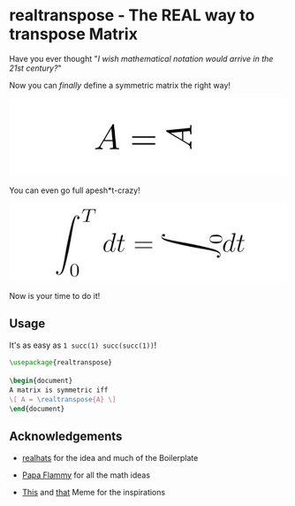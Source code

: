 # realtranspose - The REAL way to transpose Matrix

Have you ever thought "*I wish mathematical notation would arrive in the 21st century?*"

Now you can *finally* define a symmetric matrix the right way!

![The smart way to transpose fight me](img/sym.png)

You can even go full apesh\*t-crazy!

![Literally, how could noone have implemented that beefore?](img/int.png)

Now is your time to do it!

## Usage

It's as easy as `1 succ(1) succ(succ(1))`!
```latex
\usepackage{realtranspose}

\begin{document}
A matrix is symmetric iff
\[ A = \realtranspose{A} \]
\end{document}
```

## Acknowledgements

- [realhats](https://github.com/mscroggs/realhats) for the idea and much of the Boilerplate

- [Papa Flammy](https://www.youtube.com/channel/UCtAIs1VCQrymlAnw3mGonhw) for all the math ideas

- [This](https://twitter.com/FlammableMaths/status/1293551550179225601) and [that](https://twitter.com/FlammableMaths/status/1281160091845173251) Meme for the inspirations
